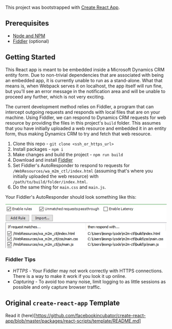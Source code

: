 This project was bootstrapped with [Create React App](https://github.com/facebookincubator/create-react-app).

## Prerequisites

- [Node and NPM](https://nodejs.org/en/)
- [Fiddler](http://www.telerik.com/fiddler) (optional)

## Getting Started

This React app is meant to be embedded inside a Microsoft Dynamics CRM entity form. Due to non-trivial dependencies that are associated with being an embedded app, it is currently unable to run as a stand-alone. What that means is, when Webpack serves it on localhost, the app itself will run fine, but you'll see an error message in the notification area and will be unable to proceed any further, which is not very exciting.

The current development method relies on Fiddler, a program that can intercept outgoing requests and responds with local files that are on your machine. Using Fiddler, we can respond to Dynamics CRM requests for web resource by providing the files in this project's `build` folder. This assumes that you have initially uploaded a web resource and embedded it in an entity form, thus making Dynamics CRM to try and fetch that web resource.

1. Clone this repo - `git clone <ssh_or_https_url>`
2. Install packages - `npm i`
3. Make changes and build the project - `npm run build`
4. Download and install [Fiddler](https://www.telerik.com/download/fiddler)
5. Set Fiddler's AutoResponder to respond to requests for `/WebResources/wa_m2m_ctl/index.html` (assuming that's where you initially uploaded the web resource) with `/path/to/build/folder/index.html`.
6. Do the same thing for `main.css` and `main.js`.

Your Fiddler's AutoResponder should look something like this:

![Image of AutoResponder's setting](./img/fiddler_autoresponder_setting.jpg)

### Fiddler Tips

* *HTTPS* - Your Fiddler may not work correctly with HTTPS connections. There is a way to make it work if you look it up online.
* *Capturing* - To avoid too many noise, limit logging to as little sessions as possible and only capture browser traffic.

## Original `create-react-app` Template

Read it (here)[https://github.com/facebookincubator/create-react-app/blob/master/packages/react-scripts/template/README.md]
